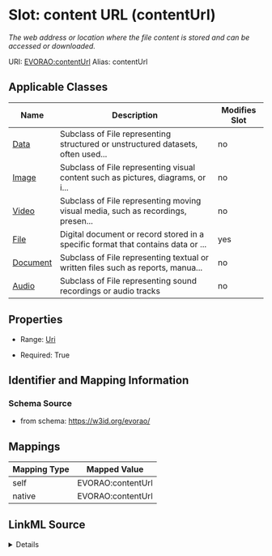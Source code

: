 

# Slot: content URL (contentUrl) 


_The web address or location where the file content is stored and can be accessed or downloaded._





URI: [EVORAO:contentUrl](https://w3id.org/evorao/contentUrl)
Alias: contentUrl

<!-- no inheritance hierarchy -->





## Applicable Classes

| Name | Description | Modifies Slot |
| --- | --- | --- |
| [Data](Data.md) | Subclass of File representing structured or unstructured datasets, often used... |  no  |
| [Image](Image.md) | Subclass of File representing visual content such as pictures, diagrams, or i... |  no  |
| [Video](Video.md) | Subclass of File representing moving visual media, such as recordings, presen... |  no  |
| [File](File.md) | Digital document or record stored in a specific format that contains data or ... |  yes  |
| [Document](Document.md) | Subclass of File representing textual or written files such as reports, manua... |  no  |
| [Audio](Audio.md) | Subclass of File representing sound recordings or audio tracks |  no  |







## Properties

* Range: [Uri](Uri.md)

* Required: True





## Identifier and Mapping Information







### Schema Source


* from schema: https://w3id.org/evorao/




## Mappings

| Mapping Type | Mapped Value |
| ---  | ---  |
| self | EVORAO:contentUrl |
| native | EVORAO:contentUrl |




## LinkML Source

<details>
```yaml
name: contentUrl
description: The web address or location where the file content is stored and can
  be accessed or downloaded.
title: content URL
from_schema: https://w3id.org/evorao/
rank: 1000
alias: contentUrl
domain_of:
- File
range: uri
required: true
multivalued: false

```
</details>